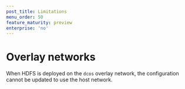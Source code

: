 ```yaml
---
post_title: Limitations
menu_order: 50
feature_maturity: preview
enterprise: 'no'
---
```

# Overlay networks

When HDFS is deployed on the `dcos` overlay network, the configuration cannot be updated to use the host network. 
